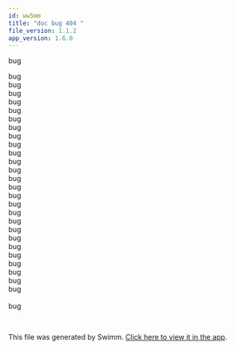 ```yaml
---
id: ww5mm
title: "doc bug 404 "
file_version: 1.1.2
app_version: 1.6.0
---
```


bug

bug<br/>
bug<br/>
bug<br/>
bug<br/>
bug<br/>
bug<br/>
bug<br/>
bug<br/>
bug<br/>
bug<br/>
bug<br/>
bug<br/>
bug<br/>
bug<br/>
bug<br/>
bug<br/>
bug<br/>
bug<br/>
bug<br/>
bug<br/>
bug<br/>
bug<br/>
bug<br/>
bug<br/>
bug<br/>
bug<br/>
<br/>bug

<br/>

This file was generated by Swimm. [Click here to view it in the app](http://localhost:5002/repos/Z2l0aHViJTNBJTNBTm9hUmVwbyUzQSUzQU5vYW96ZXI=/docs/ww5mm).
